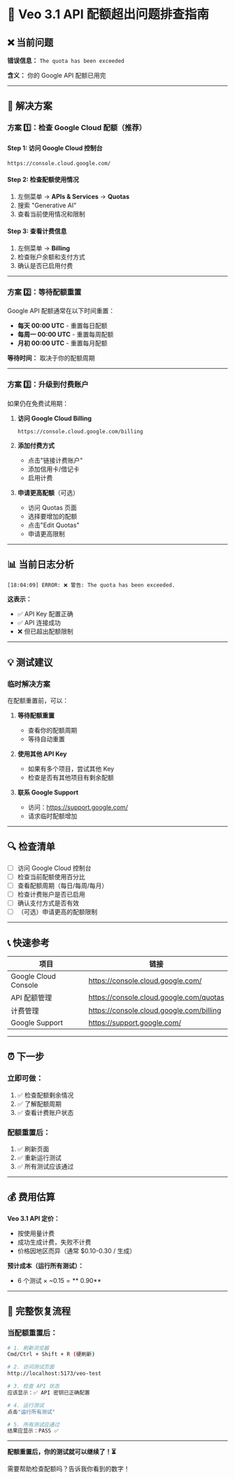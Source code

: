 # 🚨 Veo 3.1 API 配额超出问题排查指南

## ❌ 当前问题

**错误信息：** `The quota has been exceeded`

**含义：** 你的 Google API 配额已用完

---

## 🔧 解决方案

### 方案 1️⃣：检查 Google Cloud 配额（推荐）

#### Step 1: 访问 Google Cloud 控制台
```
https://console.cloud.google.com/
```

#### Step 2: 检查配额使用情况
1. 左侧菜单 → **APIs & Services** → **Quotas**
2. 搜索 "Generative AI"
3. 查看当前使用情况和限制

#### Step 3: 查看计费信息
1. 左侧菜单 → **Billing**
2. 检查账户余额和支付方式
3. 确认是否已启用付费

---

### 方案 2️⃣：等待配额重置

Google API 配额通常在以下时间重置：
- **每天 00:00 UTC** - 重置每日配额
- **每周一 00:00 UTC** - 重置每周配额
- **月初 00:00 UTC** - 重置每月配额

**等待时间：** 取决于你的配额周期

---

### 方案 3️⃣：升级到付费账户

如果仍在免费试用期：

1. **访问 Google Cloud Billing**
   ```
   https://console.cloud.google.com/billing
   ```

2. **添加付费方式**
   - 点击"链接计费账户"
   - 添加信用卡/借记卡
   - 启用计费

3. **申请更高配额**（可选）
   - 访问 Quotas 页面
   - 选择要增加的配额
   - 点击"Edit Quotas"
   - 申请更高限制

---

## 📊 当前日志分析

```
[18:04:09] ERROR: ❌ 警告: The quota has been exceeded.
```

**这表示：**
- ✅ API Key 配置正确
- ✅ API 连接成功
- ❌ 但已超出配额限制

---

## 💡 测试建议

### 临时解决方案
在配额重置前，可以：

1. **等待配额重置**
   - 查看你的配额周期
   - 等待自动重置

2. **使用其他 API Key**
   - 如果有多个项目，尝试其他 Key
   - 检查是否有其他项目有剩余配额

3. **联系 Google Support**
   - 访问：https://support.google.com/
   - 请求临时配额增加

---

## 🔍 检查清单

- [ ] 访问 Google Cloud 控制台
- [ ] 检查当前配额使用百分比
- [ ] 查看配额周期（每日/每周/每月）
- [ ] 检查计费账户是否已启用
- [ ] 确认支付方式是否有效
- [ ] （可选）申请更高的配额限制

---

## 📞 快速参考

| 项目 | 链接 |
|------|------|
| Google Cloud Console | https://console.cloud.google.com/ |
| API 配额管理 | https://console.cloud.google.com/quotas |
| 计费管理 | https://console.cloud.google.com/billing |
| Google Support | https://support.google.com/ |

---

## ⏰ 下一步

### 立即可做：
1. ✅ 检查配额剩余情况
2. ✅ 了解配额周期
3. ✅ 查看计费账户状态

### 配额重置后：
1. ✅ 刷新页面
2. ✅ 重新运行测试
3. ✅ 所有测试应该通过

---

## 💰 费用估算

**Veo 3.1 API 定价：**
- 按使用量计费
- 成功生成计费，失败不计费
- 价格因地区而异（通常 $0.10-0.30 / 生成）

**预计成本（运行所有测试）：**
- 6 个测试 × ~$0.15 = **~$0.90**

---

## 🎯 完整恢复流程

### 当配额重置后：

```bash
# 1. 刷新浏览器
Cmd/Ctrl + Shift + R (硬刷新)

# 2. 访问测试页面
http://localhost:5173/veo-test

# 3. 检查 API 状态
应该显示：✅ API 密钥已正确配置

# 4. 运行测试
点击"运行所有测试"

# 5. 所有测试应通过
结果应显示：PASS ✅
```

---

**配额重置后，你的测试就可以继续了！⏳**

需要帮助检查配额吗？告诉我你看到的数字！
